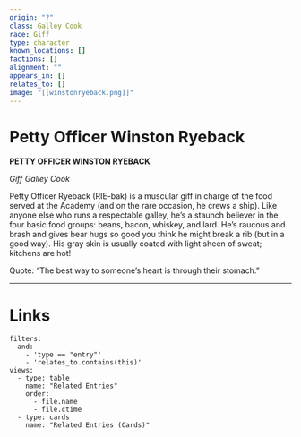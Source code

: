```yaml
---
origin: "?"
class: Galley Cook
race: Giff
type: character
known_locations: []
factions: []
alignment: ""
appears_in: []
relates_to: []
image: "[[winstonryeback.png]]"
---
```

# Petty Officer Winston Ryeback

**PETTY OFFICER WINSTON RYEBACK**

*Giff Galley Cook*

Petty Officer Ryeback (RIE-bak) is a muscular giff in charge of the food served at the Academy (and on the rare occasion, he crews a ship). Like anyone else who runs a respectable galley, he’s a staunch believer in the four basic food groups: beans, bacon, whiskey, and lard. He’s raucous and brash and gives bear hugs so good you think he might break a rib (but in a good way). His gray skin is usually coated with light sheen of sweat; kitchens are hot!

Quote: “The best way to someone’s heart is through their stomach.”

---

<!-- DYNAMIC:related-entries -->

# Links

```base
filters:
  and:
    - 'type == "entry"'
    - 'relates_to.contains(this)'
views:
  - type: table
    name: "Related Entries"
    order:
	  - file.name
      - file.ctime
  - type: cards
    name: "Related Entries (Cards)"
```

<!-- /DYNAMIC -->

